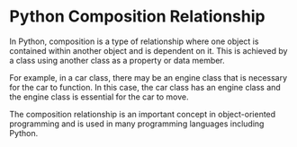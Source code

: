 
 <!DOCTYPE html>
<html>
  <head>
    <title>Python Composition Relationship</title>
  </head>
  <body>
    <h1>Python Composition Relationship</h1>
    <p>In Python, composition is a type of relationship where one object is contained within another object and is dependent on it. This is achieved by a class using another class as a property or data member.</p>
    <p>For example, in a car class, there may be an engine class that is necessary for the car to function. In this case, the car class has an engine class and the engine class is essential for the car to move.</p>
    <p>The composition relationship is an important concept in object-oriented programming and is used in many programming languages including Python.</p>
  </body>
</html>

